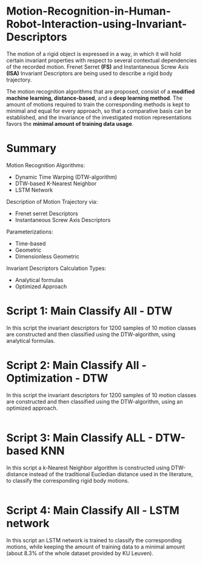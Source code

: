 # Motion-Recognition-in-Human-Robot-Interaction-using-Invariant-Descriptors

The motion of a rigid object is expressed in a way, in which it will hold certain invariant properties with respect to several contextual dependencies of the recorded motion. Frenet Serret **(FS)** and Instantaneous Screw Axis **(ISA)** Invariant Descriptors are being used to describe a rigid body trajectory. 

The motion recognition algorithms that are proposed, consist of a **modified machine learning, distance-based**, and a **deep learning method**. The amount of motions required to train the corresponding methods is kept to minimal and equal for every approach, so that a comparative basis can be established, and the invariance of the investigated motion representations favors the **minimal amount of training data usage**.

# Summary

Motion Recognition Algorithms:

- Dynamic Time Warping (DTW-algorithm)
- DTW-based K-Nearest Neighbor 
- LSTM Network 

Description of Motion Trajectory via:

- Frenet serret Descriptors
- Instantaneous Screw Axis Descriptors

Parameterizations:

- Time-based
- Geometric
- Dimensionless Geometric

Invariant Descriptors Calculation Types:

- Analytical formulas
- Optimized Approach

# Script 1: Main Classify All - DTW

In this script the invariant descriptors for 1200 samples of 10 motion classes are constructed and then classified using the DTW-algorithm, using analytical formulas.

# Script 2: Main Classify All - Optimization - DTW

In this script the invariant descriptors for 1200 samples of 10 motion classes are constructed and then classified using the DTW-algorithm, using an optimized approach.

![]()

# Script 3: Main Classify ALL - DTW-based KNN

In this script a k-Nearest Neighbor algorithm is constructed using DTW-distance instead of the traditional Eucledian distance used in the literature, to classify the corresponding rigid body motions.

![]()

# Script 4: Main Classify All - LSTM network

In this script an LSTM network is trained to classify the corresponding motions, while keeping the amount of training data to a minimal amount (about 8.3% of the whole dataset provided by KU Leuven).

![]()


